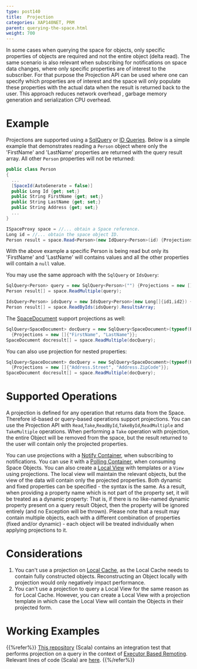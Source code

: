 ```yaml
---
type: post140
title:  Projection
categories: XAP140NET, PRM
parent: querying-the-space.html
weight: 700
---
```




In some cases when querying the space for objects, only specific properties of objects are required and not the entire object (delta read). The same scenario is also relevant when subscribing for notifications on space data changes, where only specific properties are of interest to the subscriber. For that purpose the Projection API can be used where one can specify which properties are of interest and the space will only populate these properties with the actual data when the result is returned back to the user. This approach reduces network overhead , garbage memory generation and serialization CPU overhead.


# Example

Projections are supported using a [SqlQuery](./query-sql.html) or [ID Queries](./query-by-id.html). Below is a simple example that demonstrates reading a `Person` object where only the 'FirstName' and 'LastName' properties are returned with the query result array. All other `Person` properties will not be returned:


```csharp
public class Person
{
  ...
  [SpaceId(AutoGenerate = false)]
  public Long Id {get; set;}
  public String FirstName {get; set;}
  public String LastName {get; set;}
  public String Address {get; set;}
  ...
}

ISpaceProxy space = //... obtain a Space reference.
Long id = //... obtain the space object ID.
Person result = space.Read<Person>(new IdQuery<Person>(id) {Projections = new []{"FirstName", "LastName"});
```

With the above example a specific Person is being read but only its 'FirstName' and 'LastName' will contains values and all the other properties will contain a `null` value.

You may use the same approach with the `SqlQuery` or `IdsQuery`:


```csharp
SqlQuery<Person> query = new SqlQuery<Person>("") {Projections = new []{"FirstName", "LastName"}};
Person result[] = space.ReadMultiple(query);

IdsQuery<Person> idsQuery = new IdsQuery<Person>(new Long[]{id1,id2}) {Projections = new []{"FirstName", "LastName"};
Person result[] = space.ReadByIds(idsQuery).ResultsArray;
```

The [SpaceDocument](./document-api.html) support projections as well:


```csharp
SqlQuery<SpaceDocument> docQuery = new SqlQuery<SpaceDocument>(typeof(Person).Name ,"")
  {Projections = new []{"FirstName", "LastName"}};
SpaceDocument docresult[] = space.ReadMultiple(docQuery);
```


You can also use projection for nested properties:


```csharp
SqlQuery<SpaceDocument> docQuery = new SqlQuery<SpaceDocument>(typeof(Person).Name ,"")
  {Projections = new []{"Address.Street", "Address.ZipCode"}};
SpaceDocument docresult[] = space.ReadMultiple(docQuery);
```



# Supported Operations

A projection is defined for any operation that returns data from the Space. Therefore id-based or query-based operations support projections. You can use the Projection API with `Read`,`Take`,`ReadById`,`TakeById`,`ReadMultiple` and `TakeMultiple` operations. When performing a `Take` operation with projection, the entire Object will be removed from the space, but the result returned to the user will contain only the projected properties.

You can use projections with a [Notify Container](./notify-container-overview.html), when subscribing to notifications. You can use it with a [Polling Container](./polling-container-overview.html), when consuming Space Objects. You can also create a [Local View](./local-view.html) with templates or a `View` using projections. The local view will maintain the relevant objects, but the view of the data will contain only the projected properties.
Both dynamic and fixed properties can be specified - the syntax is the same. As a result, when providing a property name which is not part of the property set, it will be treated as a dynamic property: That is, if there is no like-named dynamic property present on a query result Object, then the property will be ignored entirely (and no Exception will be thrown). Please note that a result may contain multiple objects, each with a different combination of properties (fixed and/or dynamic) - each object will be treated individually when applying projections to it.

# Considerations

1. You can't use a projection on [Local Cache](./local-cache.html), as the Local Cache needs to contain fully constructed objects. Reconstructing an Object locally with projection would only negatively impact performance.
1. You can't use a projection to query a Local View for the same reason as for Local Cache. However, you can create a Local View with a projection template in which case the Local View will contain the Objects in their projected form.

# Working Examples

{{%refer%}}
[This repository](https://github.com/GigaSpaces/gs-executor-remoting/) (Scala) contains an integration test that performs projection on a query in the context of [Executor Based Remoting](./executor-based-remoting.html). Relevant lines of code (Scala) are [here](https://github.com/GigaSpaces/gs-executor-remoting/blob/master/src/test/scala/com/gigaspaces/sbp/WatchRepairSuite.scala#L124).
{{%/refer%}}
